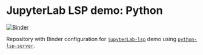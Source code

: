 # JupyterLab LSP demo: Python

[![Binder](https://mybinder.org/badge_logo.svg)](https://mybinder.org/v2/gh/jupyter-lsp/demo-python/main?urlpath=lab)

Repository with Binder configuration for [`jupyterLab-lsp`](https://github.com/jupyter-lsp/jupyterlab-lsp) demo using [`python-lsp-server`](https://github.com/python-lsp/python-lsp-server).
